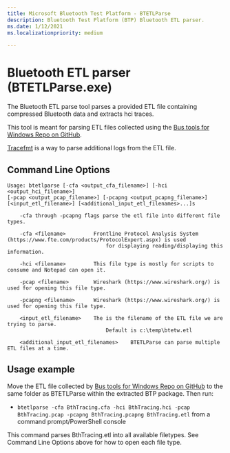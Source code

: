 ```yaml
---
title: Microsoft Bluetooth Test Platform - BTETLParse
description: Bluetooth Test Platform (BTP) Bluetooth ETL parser.
ms.date: 1/12/2021
ms.localizationpriority: medium

---
```

# Bluetooth ETL parser (BTETLParse.exe)

The Bluetooth ETL parse tool parses a provided ETL file containing compressed Bluetooth data and extracts hci traces.

This tool is meant for parsing ETL files collected using the [Bus tools for Windows Repo on GitHub](https://github.com/microsoft/busiotools/blob/master/bluetooth/tracing/readme.md).

[Tracefmt](https://docs.microsoft.com/windows-hardware/drivers/devtest/tracefmt)
is a way to parse additional logs from the ETL file. 

## Command Line Options
```
Usage: btetlparse [-cfa <output_cfa_filename>] [-hci <output_hci_filename>]
[-pcap <output_pcap_filename>] [-pcapng <output_pcapng_filename>]
[<input_etl_filename>] [<additional_input_etl_filenames>...]s

    -cfa through -pcapng flags parse the etl file into different file types.

    -cfa <filename>         Frontline Protocol Analysis System (https://www.fte.com/products/ProtocolExpert.aspx) is used
                                for displaying reading/displaying this information.

    -hci <filename>         This file type is mostly for scripts to consume and Notepad can open it.

    -pcap <filename>        Wireshark (https://www.wireshark.org/) is used for opening this file type.
        
    -pcapng <filename>      Wireshark (https://www.wireshark.org/) is used for opening this file type.

    <input_etl_filename>    The is the filename of the ETL file we are trying to parse.
                                Default is c:\temp\btetw.etl

    <additional_input_etl_filenames>    BTETLParse can parse multiple ETL files at a time.
```

## Usage example
Move the ETL file collected by [Bus tools for Windows Repo on GitHub](https://github.com/microsoft/busiotools/blob/master/bluetooth/tracing/readme.md) to the same folder as BTETLParse within the extracted BTP package. Then run:

- `btetlparse -cfa BthTracing.cfa -hci BthTracing.hci -pcap BthTracing.pcap -pcapng BthTracing.pcapng BthTracing.etl` from a command prompt/PowerShell console

This command parses BthTracing.etl into all available filetypes. See Command Line Options above for how to open each file type.